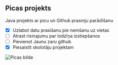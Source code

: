 ## Picas projekts

Java projekts ar picu un Github prasmju parādīšanu

 - [x]  Uzlabot datu prasišanu pie nemšanu uz vietas
 - [ ]  Atrast risinajumu par lodzīņa izstiepšanos
 - [ ]  Pievienot Jaunu zaru github
 - [x]  Piesaistit skolotāju projektam

![Picas bilde](https://g2.delphi.lv/images/pix/676x385/RQvM0C06ClA/salami-pica-ediens-italija-48090665.jpg)
